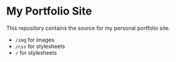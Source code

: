 # My Portfolio Site

This repository contains the source for my personal portfolio site.
- `/img` for images
- `/css` for stylesheets
- `/` for stylesheets